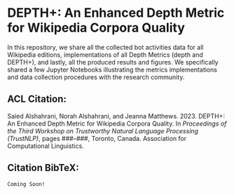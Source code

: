 # DEPTH+: An Enhanced Depth Metric for Wikipedia Corpora Quality 

In this repository, we share all the collected bot activities data for all Wikipedia editions, implementations of all Depth Metrics (depth and DEPTH+), and lastly, all the produced results and figures. We specifically shared a few Jupyter Notebooks illustrating the metrics implementations and data collection procedures with the research community.

## ACL Citation:

Saied Alshahrani, Norah Alshahrani, and Jeanna Matthews. 2023. DEPTH+: An Enhanced Depth Metric for Wikipedia Corpora Quality. In *Proceedings of the Third Workshop on Trustworthy Natural Language Processing (TrustNLP)*, pages ###–###, Toronto, Canada. Association for Computational Linguistics.

## Citation BibTeX:
```bash
Coming Soon!
```